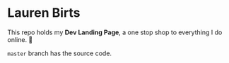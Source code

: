 # Lauren Birts

This repo holds my **Dev Landing Page**, a one stop shop to everything I do online. 🎉

`master` branch has the source code.
